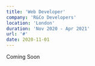 ```yaml
---
title: 'Web Developer'
company: 'R&Co Developers'
location: 'London'
duration: 'Nov 2020 - Apr 2021'
url: '#'
date: 2020-11-01
---
```


Coming Soon
